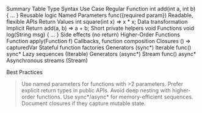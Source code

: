 Summary Table
Type	                               Syntax	                         Use Case
Regular Function         	int add(int a, int b) { ... }           	Reusable logic
Named Parameters         	func({required param})                  	Readable, flexible APIs
Return Values	            int square(int x) => x * x;	              Data transformation
Implicit Return         	add(a, b) => a + b;                      	Short private helpers
void Functions	          void log(String msg) { ... }	            Side effects (no return)
Higher-Order Functions	  Function apply(Function f)	              Callbacks, function composition
Closures	                () => capturedVar                        	Stateful function factories
Generators (sync*)	      Iterable<T> func() sync*                 	Lazy sequences (Iterable)
Generators (async*)	      Stream<T> func() async*	                  Asynchronous streams (Stream)

Best Practices
>Use named parameters for functions with >2 parameters.
>Prefer explicit return types in public APIs.
>Avoid deep nesting with higher-order functions.
>Use sync*/async* for memory-efficient sequences.
>Document closures if they capture mutable state.
